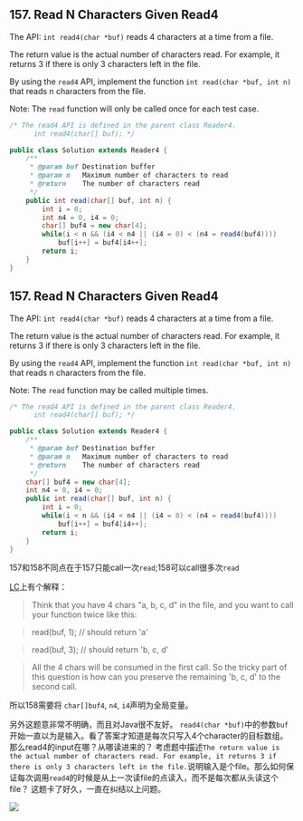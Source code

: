 ## 157. Read N Characters Given Read4
The API: ```int read4(char *buf)``` reads 4 characters at a time from a file.

The return value is the actual number of characters read. For example, it returns 3 if there is only 3 characters left in the file.

By using the ```read4``` API, implement the function ```int read(char *buf, int n)``` that reads n characters from the file.

Note:
The ```read``` function will only be called once for each test case.

```java
/* The read4 API is defined in the parent class Reader4.
      int read4(char[] buf); */

public class Solution extends Reader4 {
    /**
     * @param buf Destination buffer
     * @param n   Maximum number of characters to read
     * @return    The number of characters read
     */
    public int read(char[] buf, int n) {
        int i = 0;
        int n4 = 0, i4 = 0;
        char[] buf4 = new char[4];
        while(i < n && (i4 < n4 || (i4 = 0) < (n4 = read4(buf4))))
            buf[i++] = buf4[i4++];
        return i;
    }
}
```
## 157. Read N Characters Given Read4
The API: ```int read4(char *buf)``` reads 4 characters at a time from a file.

The return value is the actual number of characters read. For example, it returns 3 if there is only 3 characters left in the file.

By using the ```read4``` API, implement the function ```int read(char *buf, int n)``` that reads n characters from the file.

Note:
The ```read``` function may be called multiple times.
```java
/* The read4 API is defined in the parent class Reader4.
      int read4(char[] buf); */

public class Solution extends Reader4 {
    /**
     * @param buf Destination buffer
     * @param n   Maximum number of characters to read
     * @return    The number of characters read
     */
    char[] buf4 = new char[4];
    int n4 = 0, i4 = 0;
    public int read(char[] buf, int n) {
        int i = 0;
        while(i < n && (i4 < n4 || (i4 = 0) < (n4 = read4(buf4))))
            buf[i++] = buf4[i4++];
        return i;
    }
}
```

157和158不同点在于157只能call一次```read```;158可以call很多次```read```

[LC](https://discuss.leetcode.com/topic/36179/what-is-the-difference-between-call-once-and-call-multiple-times/6)上有个解释：

>Think that you have 4 chars "a, b, c, d" in the file, and you want to call your function twice like this:

>read(buf, 1); // should return 'a'

>read(buf, 3); // should return 'b, c, d'

>All the 4 chars will be consumed in the first call. So the tricky part of this question is how can you preserve the remaining 'b,
c, d' to the second call.

所以158需要将 ```char[]buf4```, ```n4```, ```i4```声明为全局变量。

另外这题意非常不明确，而且对Java很不友好。 ```read4(char *buf)```中的参数```buf```开始一直以为是输入。看了答案才知道是每次只写入4个character的目标数组。那么read4的input在哪？从哪读进来的？
考虑题中描述```The return value is the actual number of characters read. For example, it returns 3 if there is only 3 characters left in the file.```说明输入是个file。那么如何保证每次调用```read4```的时候是从上一次读file的点读入，而不是每次都从头读这个file？
这题卡了好久，一直在纠结以上问题。

![](http://imgs21.iaweg.com/pic/HTTP2kyLncuaGpmaWxlLmNuL2RvYy8yMDE2MDEvMTc5MTQxM2NkMTNiNGQ5M2FlNzBhZTIyZTQ4N2I1YTguanBn.jpg)
